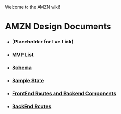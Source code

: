 Welcome to the AMZN wiki!


# AMZN Design Documents

* ### (Placeholder for live Link)

* ### [MVP List](https://github.com/AlchemR/AMZN/wiki/MVP-List)

* ### [Schema](https://github.com/AlchemR/AMZN/wiki/Schema)

* ### [Sample State](https://github.com/AlchemR/AMZN/wiki/Sample-State)

* ### [FrontEnd Routes and Backend Components](https://github.com/AlchemR/AMZN/wiki/FrontEnd-Routes-and-Components)

* ### [BackEnd Routes](https://github.com/AlchemR/AMZN/wiki/Backend-Routes)